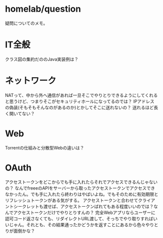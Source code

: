 # homelab/question
疑問についてのメモ。

# IT全般
クラス図の集約だののJava実装例は？

# ネットワーク
NATって、中から外へ通信があれば一旦そこでやりとりできるようにしてくれると思うけど、つまりそこがセキュリティホールになってるのでは？
IPアドレスの偽装(そもそもそんなのがあるのか)とかしてそこに送れないの？ 送れるほど長く開いてない？

# Web
Torrentの仕組みと分散型Webの違いは？

# OAuth
アクセストークンをどこからでも手に入れたらそれでアクセスできるんじゃないの？ なんでfreeeのAPIをサーバーから取ったアクセストークンでアクセスできなかったん。でも手に入れたら終わりはやばいよね。でもそのために有効期限とリフレッシュトークンがある気がする。
アクセストークンと合わせてクライアントシークレットも渡せば、アクセストークンばれてもある程度いいのでは？なんでアクセストークンだけでやりとりすんの？
完全Webアプリならユーザーに認可コード返さなくても、リダイレクトURL渡して、そっちでやり取りすればいいじゃん。それとも、その結果通ったかどうかを返すことにあるから色々やりとりが面倒かな？